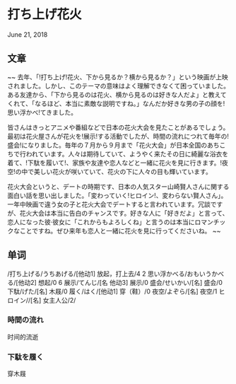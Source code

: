# 打ち上げ花火 
June 21, 2018

## 文章
~~
去年、「!打ち上げ!花火、下から見るか？横から見るか？」という映画が上映されました。しかし、このテーマの意味はよく理解できなくて困っていました。ある友達から、「下から見るのは花火、横から見るのは好きな人だよ」と教えてくれて、「なるほど、本当に素敵な説明ですね。」なんだか好きな男の子の顔を!思い浮かべ!てきました。 

皆さんはきっとアニメや番組などで日本の花火大会を見たことがあるでしょう。最初は花火屋さんが花火を!展示!する活動でしたが、時間の流れにつれて毎年の!盛会!になりました。毎年の７月から９月まで「花火大会」が日本全国のあちこちで行われています。人々は期待していて、ようやく来たその日に綺麗な浴衣を着て、!下駄を履いて!、家族や友達や恋人などと一緒に花火を見に行きます。!夜空!の中で美しい花火が咲いていて、花火の下に人々の目も輝いています。 

花火大会というと、デートの時期です、日本の人気スター山崎賢人さんに関する面白い話を思い出しました。「変わっていく!ヒロイン!、変わらない賢人さん」。一年中映画で違う女の子と花火大会でデートすると言われています。冗談ですが、花火大会は本当に告白のチャンスです。好きな人に「好きだよ」と言って、恋人になった彼·彼女に「これからもよろしくね」と言うのは本当にロマンチックなことですね。ぜひ来年も恋人と一緒に花火を見に行ってくださいね。 
~~

## 单词
/打ち上げる/うちあげる/[他动1] 放起，打上去/4 2
思い浮かべる/おもいうかべる/[他动2] 想起/0 6
展示/てんじ/[名 他动3] 展示/0
盛会/せいかい/[名] 盛会/0
下駄/げた/[名] 木屐/0
履く/はく/[他动1] 穿（鞋）/0
夜空/よぞら/[名] 夜空/1
ヒロイン//[名] 女主人公/2/

### 時間の流れ
时间的流逝

### 下駄を履く
穿木屐






